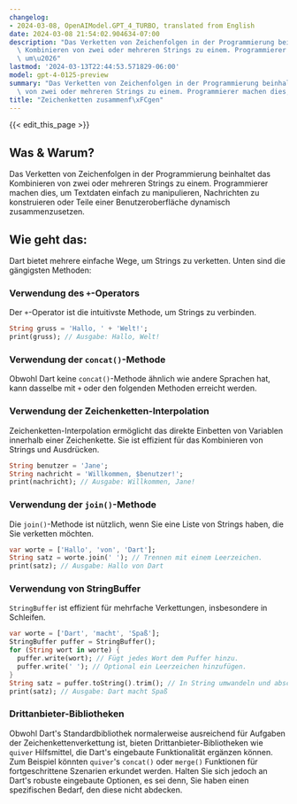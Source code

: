 ```yaml
---
changelog:
- 2024-03-08, OpenAIModel.GPT_4_TURBO, translated from English
date: 2024-03-08 21:54:02.904634-07:00
description: "Das Verketten von Zeichenfolgen in der Programmierung beinhaltet das\
  \ Kombinieren von zwei oder mehreren Strings zu einem. Programmierer machen dies,\
  \ um\u2026"
lastmod: '2024-03-13T22:44:53.571829-06:00'
model: gpt-4-0125-preview
summary: "Das Verketten von Zeichenfolgen in der Programmierung beinhaltet das Kombinieren\
  \ von zwei oder mehreren Strings zu einem. Programmierer machen dies, um\u2026"
title: "Zeichenketten zusammenf\xFCgen"
---
```


{{< edit_this_page >}}

## Was & Warum?
Das Verketten von Zeichenfolgen in der Programmierung beinhaltet das Kombinieren von zwei oder mehreren Strings zu einem. Programmierer machen dies, um Textdaten einfach zu manipulieren, Nachrichten zu konstruieren oder Teile einer Benutzeroberfläche dynamisch zusammenzusetzen.

## Wie geht das:
Dart bietet mehrere einfache Wege, um Strings zu verketten. Unten sind die gängigsten Methoden:

### Verwendung des `+`-Operators
Der `+`-Operator ist die intuitivste Methode, um Strings zu verbinden.
```dart
String gruss = 'Hallo, ' + 'Welt!';
print(gruss); // Ausgabe: Hallo, Welt!
```

### Verwendung der `concat()`-Methode
Obwohl Dart keine `concat()`-Methode ähnlich wie andere Sprachen hat, kann dasselbe mit `+` oder den folgenden Methoden erreicht werden.

### Verwendung der Zeichenketten-Interpolation
Zeichenketten-Interpolation ermöglicht das direkte Einbetten von Variablen innerhalb einer Zeichenkette. Sie ist effizient für das Kombinieren von Strings und Ausdrücken.
```dart
String benutzer = 'Jane';
String nachricht = 'Willkommen, $benutzer!';
print(nachricht); // Ausgabe: Willkommen, Jane!
```

### Verwendung der `join()`-Methode
Die `join()`-Methode ist nützlich, wenn Sie eine Liste von Strings haben, die Sie verketten möchten.
```dart
var worte = ['Hallo', 'von', 'Dart'];
String satz = worte.join(' '); // Trennen mit einem Leerzeichen.
print(satz); // Ausgabe: Hallo von Dart
```

### Verwendung von StringBuffer
`StringBuffer` ist effizient für mehrfache Verkettungen, insbesondere in Schleifen.
```dart
var worte = ['Dart', 'macht', 'Spaß'];
StringBuffer puffer = StringBuffer();
for (String wort in worte) {
  puffer.write(wort); // Fügt jedes Wort dem Puffer hinzu.
  puffer.write(' '); // Optional ein Leerzeichen hinzufügen.
}
String satz = puffer.toString().trim(); // In String umwandeln und abschließendes Leerzeichen entfernen.
print(satz); // Ausgabe: Dart macht Spaß
```

### Drittanbieter-Bibliotheken
Obwohl Dart's Standardbibliothek normalerweise ausreichend für Aufgaben der Zeichenkettenverkettung ist, bieten Drittanbieter-Bibliotheken wie `quiver` Hilfsmittel, die Dart's eingebaute Funktionalität ergänzen können. Zum Beispiel könnten `quiver`'s `concat()` oder `merge()` Funktionen für fortgeschrittene Szenarien erkundet werden. Halten Sie sich jedoch an Dart's robuste eingebaute Optionen, es sei denn, Sie haben einen spezifischen Bedarf, den diese nicht abdecken.
